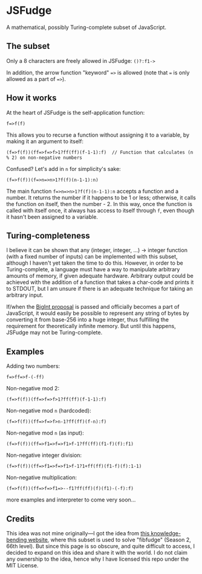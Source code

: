 # JSFudge
A mathematical, possibly Turing-complete subset of JavaScript.

## The subset
Only a 8 characters are freely allowed in JSFudge: `()?:f1->`

In addition, the arrow function "keyword" `=>` is allowed (note that `=` is only allowed as a part of `=>`).

## How it works
At the heart of JSFudge is the self-application function:

    f=>f(f)

This allows you to recurse a function without assigning it to a variable, by making it an argument to itself:

    (f=>f(f))(ff=>f=>f>1?ff(ff)(f-1-1):f)  // Function that calculates (n % 2) on non-negative numbers

Confused? Let's add in `n` for simplicity's sake:

    (f=>f(f))(f=>n=>n>1?f(f)(n-1-1):n)
    
The main function `f=>n=>n>1?f(f)(n-1-1):n` accepts a function and a number. It returns the number if it happens to be 1 or less; otherwise, it calls the function on itself, then the number - 2. In this way, once the function is called with itself once, it always has access to itself through `f`, even though it hasn't been assigned to a variable.

## Turing-completeness
I believe it can be shown that any (integer, integer, ...) -> integer function (with a fixed number of inputs) can be implemented with this subset, although I haven't yet taken the time to do this. However, in order to be Turing-complete, a language must have a way to manipulate arbitrary amounts of memory, if given adequate hardware. Arbitrary output could be achieved with the addition of a function that takes a char-code and prints it to STDOUT, but I am unsure if there is an adequate technique for taking an arbitrary input.

If/when the [BigInt proposal](https://github.com/tc39/proposal-bigint) is passed and officially becomes a part of JavaScript, it would easily be possible to represent any string of bytes by converting it from base-256 into a huge integer, thus fulfilling the requirement for theoretically infinite memory. But until this happens, JSFudge may not be Turing-complete.

## Examples

Adding two numbers:

    f=>ff=>f-(-ff)

Non-negative mod 2:

    (f=>f(f))(ff=>f=>f>1?ff(ff)(f-1-1):f)

Non-negative mod `n` (hardcoded):

    (f=>f(f))(ff=>f=>f>n-1?ff(ff)(f-n):f)

Non-negative mod `n` (as input):

    (f=>f(f))(ff=>f1=>f=>f1>f-1?ff(ff)(f1-f)(f):f1)

Non-negative integer division:

    (f=>f(f))(ff=>f1=>f=>f1>f-1?1+ff(ff)(f1-f)(f):1-1)

Non-negative multiplication:

    (f=>f(f))(ff=>f=>f1=>--f1?ff(ff)(f)(f1)-(-f):f)

more examples and interpreter to come very soon...

## Credits

This idea was not mine originally&mdash;I got the idea from [this knowledge-bending website](https://alf.nu/ReturnTrue), where this subset is used to solve "fibfudge" (Season 2, 66th level). But since this page is so obscure, and quite difficult to access, I decided to expand on this idea and share it with the world. I do not claim any ownership to the idea, hence why I have licensed this repo under the MIT License.

